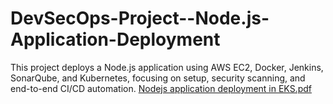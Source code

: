 # DevSecOps-Project--Node.js-Application-Deployment
This project deploys a Node.js application using AWS EC2, Docker, Jenkins, SonarQube, and Kubernetes, focusing on setup, security scanning, and end-to-end CI/CD automation.
[Nodejs application deployment in EKS.pdf](https://github.com/user-attachments/files/19820966/Nodejs.application.deployment.in.EKS.pdf)
